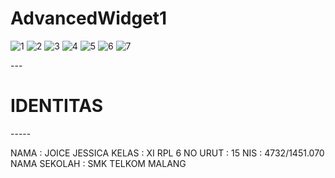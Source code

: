 # AdvancedWidget1


![1](https://cloud.githubusercontent.com/assets/22056134/22132331/f6bb6daa-deeb-11e6-978a-b9b9b0454761.jpg)
![2](https://cloud.githubusercontent.com/assets/22056134/22132332/f6c5a4c8-deeb-11e6-8add-1d3b753161b4.jpg)
![3](https://cloud.githubusercontent.com/assets/22056134/22132328/f69a792e-deeb-11e6-9640-2cc64a5f47d0.jpg)
![4](https://cloud.githubusercontent.com/assets/22056134/22132329/f69b4ad4-deeb-11e6-9dd4-19d6b04828af.jpg)
![5](https://cloud.githubusercontent.com/assets/22056134/22132330/f69d50c2-deeb-11e6-88fd-1ee8494428cb.png)
![6](https://cloud.githubusercontent.com/assets/22056134/22132335/fa2c1d72-deeb-11e6-849b-58b6a78f7098.png)
![7](https://cloud.githubusercontent.com/assets/22056134/22132336/fa2ebab4-deeb-11e6-97b3-1f2cb4472f13.png)

--- <h1> IDENTITAS </h1> -----

NAMA : JOICE JESSICA
KELAS : XI RPL 6
NO URUT : 15
NIS : 4732/1451.070
NAMA SEKOLAH : SMK TELKOM MALANG

